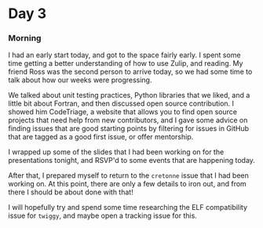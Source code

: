# Day 3

### Morning

I had an early start today, and got to the space fairly early. I spent some
time getting a better understanding of how to use Zulip, and reading. My
friend Ross was the second person to arrive today, so we had some time
to talk about how our weeks were progressing.

We talked about unit testing practices, Python libraries that we liked, and
a little bit about Fortran, and then discussed open source contribution. I
showed him CodeTriage, a website that allows you to find open source projects
that need help from new contributors, and I gave some advice on finding issues
that are good starting points by filtering for issues in GitHub that are tagged
as a good first issue, or offer mentorship.

I wrapped up some of the slides that I had been working on for the
presentations tonight, and RSVP'd to some events that are happening today.

After that, I prepared myself to return to the `cretonne` issue that I had
been working on. At this point, there are only a few details to iron out,
and from there I should be about done with that!

I will hopefully try and spend some time researching the ELF compatibility
issue for `twiggy`, and maybe open a tracking issue for this.

